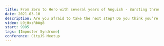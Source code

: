 ```yaml
---
title: From Zero to Hero with several years of Anguish - Bursting through barriers
date: 2021-03-10
description: Are you afraid to take the next step? Do you think you’re not good enough? Or wonder why you were hired in the first place? This is what we call Impostor Syndrome. Did you know some of the most famous, brilliant and amazing people suffer from it? In this talk I will share my experience and thoughts and hopefully help you take that step to become the developer you really want to become.
video: L9jHxzRbWg8
start: 9985
tags: [Imposter Syndrome]
conference: CityJS Meetup
---
```

